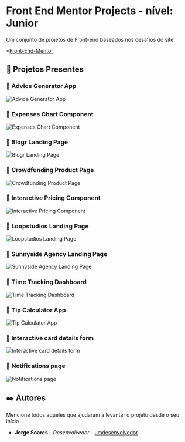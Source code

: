 # Front End Mentor Projects - nível: Junior

Um conjunto de projetos de Front-end baseados nos desafios do site:

*[Front-End-Mentor](https://www.frontendmentor.io/)

## 🚀 Projetos Presentes

### 📄 Advice Generator App
<img src="https://res.cloudinary.com/dz209s6jk/image/upload/q_auto,w_700/Challenges/sfl8uqvq75wnnr559ksp.jpg" alt="Advice Generator App"/>

### 📄 Expenses Chart Component
<img src="https://res.cloudinary.com/dz209s6jk/image/upload/f_auto,q_auto:good,w_900/Challenges/qqz8vfg0jzmrtk2liteo.jpg" alt="Expenses Chart Component"/>

### 📄 Blogr Landing Page
<img src="https://res.cloudinary.com/dz209s6jk/image/upload/q_auto,w_700/Challenges/wdor1bppurckam2nrhwn.jpg" alt="Blogr Landing Page"/>

### 📄 Crowdfunding Product Page
<img src="https://res.cloudinary.com/dz209s6jk/image/upload/q_auto,w_700/Challenges/tbvaexdry87sqjmbzt5o.jpg" alt="Crowdfunding Product Page"/>

### 📄 Interactive Pricing Component
<img src="https://res.cloudinary.com/dz209s6jk/image/upload/q_auto,w_700/Challenges/fp0qtspesm6i0miyqncg.jpg" alt="Interactive Pricing Component"/>

### 📄 Loopstudios Landing Page
<img src="https://res.cloudinary.com/dz209s6jk/image/upload/q_auto,w_700/Challenges/f00lkcojzyklnglc3ffr.jpg" alt="Loopstudios Landing Page"/>

### 📄 Sunnyside Agency Landing Page
<img src="https://res.cloudinary.com/dz209s6jk/image/upload/q_auto,w_700/Challenges/pigotdvhcch2b3wp9uuc.jpg" alt="Sunnyside Agency Landing Page"/>

### 📄 Time Tracking Dashboard
<img src="https://res.cloudinary.com/dz209s6jk/image/upload/q_auto,w_700/Challenges/j1ocp59n25odoftocgpi.jpg" alt="Time Tracking Dashboard"/>

### 📄 Tip Calculator App
<img src="https://res.cloudinary.com/dz209s6jk/image/upload/q_auto,w_700/Challenges/hxkpctp6cd1meeytfdl2.jpg" alt="Tip Calculator App"/>

### 📄 Interactive card details form
<img src="https://res.cloudinary.com/dz209s6jk/image/upload/f_auto,q_auto:good,w_900/Challenges/o5wnlelbwhhjcmbjnq62.jpg" alt="Interactive card details form"/>

### 📄 Notifications page
<img src="https://res.cloudinary.com/dz209s6jk/image/upload/f_auto,q_auto:good,w_900/Challenges/ouo4noiahpnxrrr0ds8o.jpg" alt="Notifications page"/>



## ✒️ Autores

Mencione todos aqueles que ajudaram a levantar o projeto desde o seu início

* **Jorge Soares** - *Desenvolvedor* - [umdesenvolvedor](https://github.com/jorgesoaresdefarias)


